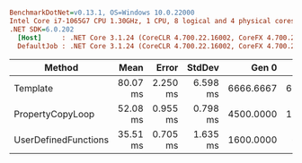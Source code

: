 ``` ini

BenchmarkDotNet=v0.13.1, OS=Windows 10.0.22000
Intel Core i7-1065G7 CPU 1.30GHz, 1 CPU, 8 logical and 4 physical cores
.NET SDK=6.0.202
  [Host]     : .NET Core 3.1.24 (CoreCLR 4.700.22.16002, CoreFX 4.700.22.17909), X64 RyuJIT
  DefaultJob : .NET Core 3.1.24 (CoreCLR 4.700.22.16002, CoreFX 4.700.22.17909), X64 RyuJIT


```
|               Method |     Mean |    Error |   StdDev |     Gen 0 |    Gen 1 | Allocated |
|--------------------- |---------:|---------:|---------:|----------:|---------:|----------:|
|             Template | 80.07 ms | 2.250 ms | 6.598 ms | 6666.6667 | 666.6667 |     28 MB |
|     PropertyCopyLoop | 52.08 ms | 0.955 ms | 0.798 ms | 4500.0000 | 125.0000 |     18 MB |
| UserDefinedFunctions | 35.51 ms | 0.705 ms | 1.635 ms | 1600.0000 |  66.6667 |      7 MB |
